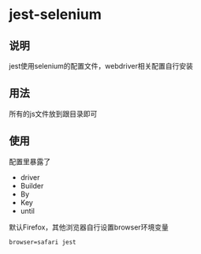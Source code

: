 # jest-selenium

##  说明
jest使用selenium的配置文件，webdriver相关配置自行安装

##  用法
所有的js文件放到跟目录即可

##  使用
配置里暴露了
* driver
* Builder
* By
* Key
* until

默认Firefox，其他浏览器自行设置browser环境变量
```SHELL
browser=safari jest
```
